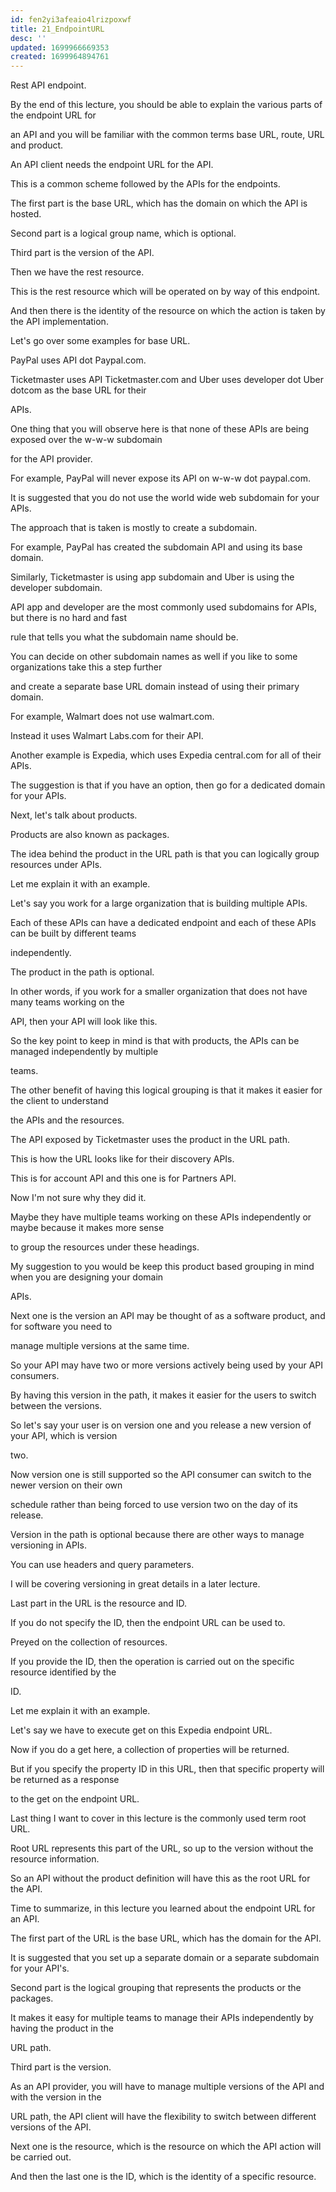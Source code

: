 ```yaml
---
id: fen2yi3afeaio4lrizpoxwf
title: 21_EndpointURL
desc: ''
updated: 1699966669353
created: 1699964894761
---
```

Rest API endpoint.

By the end of this lecture, you should be able to explain the various parts of the endpoint URL for

an API and you will be familiar with the common terms base URL, route, URL and product.

An API client needs the endpoint URL for the API.

This is a common scheme followed by the APIs for the endpoints.

The first part is the base URL, which has the domain on which the API is hosted.

Second part is a logical group name, which is optional.

Third part is the version of the API.

Then we have the rest resource.

This is the rest resource which will be operated on by way of this endpoint.

And then there is the identity of the resource on which the action is taken by the API implementation.

Let's go over some examples for base URL.

PayPal uses API dot Paypal.com.

Ticketmaster uses API Ticketmaster.com and Uber uses developer dot Uber dotcom as the base URL for their

APIs.

One thing that you will observe here is that none of these APIs are being exposed over the w-w-w subdomain

for the API provider.

For example, PayPal will never expose its API on w-w-w dot paypal.com.

It is suggested that you do not use the world wide web subdomain for your APIs.

The approach that is taken is mostly to create a subdomain.

For example, PayPal has created the subdomain API and using its base domain.

Similarly, Ticketmaster is using app subdomain and Uber is using the developer subdomain.

API app and developer are the most commonly used subdomains for APIs, but there is no hard and fast

rule that tells you what the subdomain name should be.

You can decide on other subdomain names as well if you like to some organizations take this a step further

and create a separate base URL domain instead of using their primary domain.

For example, Walmart does not use walmart.com.

Instead it uses Walmart Labs.com for their API.

Another example is Expedia, which uses Expedia central.com for all of their APIs.

The suggestion is that if you have an option, then go for a dedicated domain for your APIs.

Next, let's talk about products.

Products are also known as packages.

The idea behind the product in the URL path is that you can logically group resources under APIs.

Let me explain it with an example.

Let's say you work for a large organization that is building multiple APIs.

Each of these APIs can have a dedicated endpoint and each of these APIs can be built by different teams

independently.

The product in the path is optional.

In other words, if you work for a smaller organization that does not have many teams working on the

API, then your API will look like this.

So the key point to keep in mind is that with products, the APIs can be managed independently by multiple

teams.

The other benefit of having this logical grouping is that it makes it easier for the client to understand

the APIs and the resources.

The API exposed by Ticketmaster uses the product in the URL path.

This is how the URL looks like for their discovery APIs.

This is for account API and this one is for Partners API.

Now I'm not sure why they did it.

Maybe they have multiple teams working on these APIs independently or maybe because it makes more sense

to group the resources under these headings.

My suggestion to you would be keep this product based grouping in mind when you are designing your domain

APIs.

Next one is the version an API may be thought of as a software product, and for software you need to

manage multiple versions at the same time.

So your API may have two or more versions actively being used by your API consumers.

By having this version in the path, it makes it easier for the users to switch between the versions.

So let's say your user is on version one and you release a new version of your API, which is version

two.

Now version one is still supported so the API consumer can switch to the newer version on their own

schedule rather than being forced to use version two on the day of its release.

Version in the path is optional because there are other ways to manage versioning in APIs.

You can use headers and query parameters.

I will be covering versioning in great details in a later lecture.

Last part in the URL is the resource and ID.

If you do not specify the ID, then the endpoint URL can be used to.

Preyed on the collection of resources.

If you provide the ID, then the operation is carried out on the specific resource identified by the

ID.

Let me explain it with an example.

Let's say we have to execute get on this Expedia endpoint URL.

Now if you do a get here, a collection of properties will be returned.

But if you specify the property ID in this URL, then that specific property will be returned as a response

to the get on the endpoint URL.

Last thing I want to cover in this lecture is the commonly used term root URL.

Root URL represents this part of the URL, so up to the version without the resource information.

So an API without the product definition will have this as the root URL for the API.

Time to summarize, in this lecture you learned about the endpoint URL for an API.

The first part of the URL is the base URL, which has the domain for the API.

It is suggested that you set up a separate domain or a separate subdomain for your API's.

Second part is the logical grouping that represents the products or the packages.

It makes it easy for multiple teams to manage their APIs independently by having the product in the

URL path.

Third part is the version.

As an API provider, you will have to manage multiple versions of the API and with the version in the

URL path, the API client will have the flexibility to switch between different versions of the API.

Next one is the resource, which is the resource on which the API action will be carried out.

And then the last one is the ID, which is the identity of a specific resource.